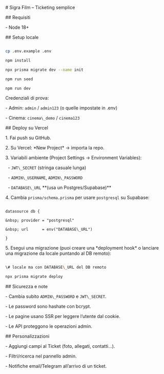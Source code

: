 \# Sigra Film – Ticketing semplice



\## Requisiti

\- Node 18+



\## Setup locale

```bash

cp .env.example .env

npm install

npx prisma migrate dev --name init

npm run seed

npm run dev

```



Credenziali di prova:

\- Admin: `admin` / `admin123` (o quelle impostate in .env)

\- Cinema: `cinema\_demo` / `cinema123`



\## Deploy su Vercel

1\. Fai push su GitHub.

2\. Su Vercel: \*New Project\* → importa la repo.

3\. Variabili ambiente (Project Settings → Environment Variables):

&nbsp;  - `JWT\_SECRET` (stringa casuale lunga)

&nbsp;  - `ADMIN\_USERNAME`, `ADMIN\_PASSWORD`

&nbsp;  - `DATABASE\_URL` \*\*(usa un Postgres/Supabase)\*\*

4\. Cambia `prisma/schema.prisma` per usare `postgresql` su Supabase:

```prisma

datasource db {

&nbsp; provider = "postgresql"

&nbsp; url      = env("DATABASE\_URL")

}

```

5\. Esegui una migrazione (puoi creare una \*deployment hook\* o lanciare una migrazione da locale puntando al DB remoto):

```bash

\# locale ma con DATABASE\_URL del DB remoto

npx prisma migrate deploy

```



\## Sicurezza e note

\- Cambia subito `ADMIN\_PASSWORD` e `JWT\_SECRET`.

\- Le password sono hashate con bcrypt.

\- Le pagine usano SSR per leggere l’utente dal cookie.

\- Le API proteggono le operazioni admin.



\## Personalizzazioni

\- Aggiungi campi al Ticket (foto, allegati, contatti…).

\- Filtri/ricerca nel pannello admin.

\- Notifiche email/Telegram all’arrivo di un ticket.



